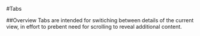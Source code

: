 #Tabs

##Overview
Tabs are intended for switiching between details of the current view, in effort to prebent need for scrolling to reveal additional content. 